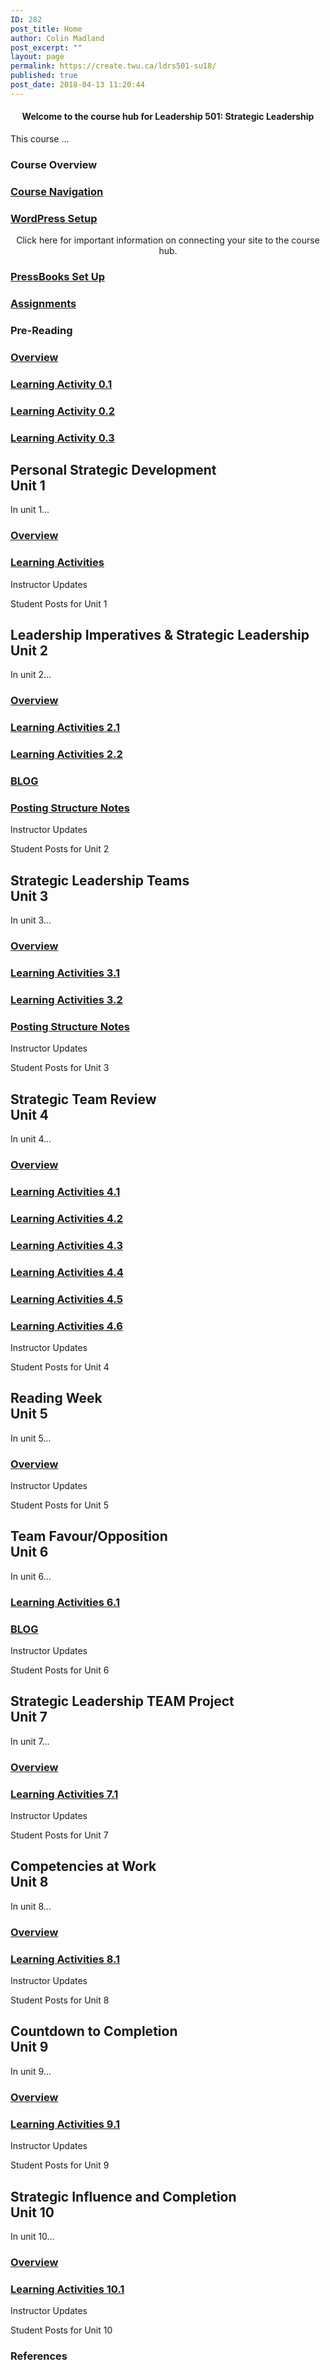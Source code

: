 ```yaml
---
ID: 282
post_title: Home
author: Colin Madland
post_excerpt: ""
layout: page
permalink: https://create.twu.ca/ldrs501-su18/
published: true
post_date: 2018-04-13 11:20:44
---
```

<!--themify_builder_static-->

<h4 style="text-align: center;">Welcome to the course hub for Leadership 501: Strategic Leadership</h4>

This course &#8230;

<h3>Course Overview</h3>

<a href="https://create.twu.ca/ldrs501-su18/navigating-a-connected-course/" >

</a>

<h3><a href="https://create.twu.ca/ldrs501-su18/navigating-a-connected-course/">Course Navigation</a></h3>

<a href="https://create.twu.ca/ldrs501-su18/wordpress-settings/" >

</a>

<h3><a href="https://create.twu.ca/ldrs501-su18/wordpress-settings/">WordPress Setup</a></h3>

<p style="text-align: center;">Click here for important information on connecting your site to the course hub.</p>

<a href="https://create.twu.ca/ldrs501-su18/pressbooks-setup/" >

</a>

<h3><a href="https://create.twu.ca/ldrs501-su18/pressbooks-setup/">PressBooks Set Up</a></h3>

<a href="https://create.twu.ca/ldrs501-su18/course-assignments/" >

</a>

<h3><a href="https://create.twu.ca/ldrs501-su18/course-assignments/">Assignments</a></h3>

<h3>Pre-Reading<br/></h3>

<a href="https://create.twu.ca/ldrs501-su18/week-0/" >

</a>

<h3><a href="https://create.twu.ca/ldrs501-su18/week-0/">Overview</a></h3>

<a href="https://create.twu.ca/ldrs501-su18/activity-0-1/" >

</a>

<h3><a href="https://create.twu.ca/ldrs501-su18/activity-0-1/">Learning Activity 0.1</a></h3>

<a href="https://create.twu.ca/ldrs501-su18/activity-0-2" >

</a>

<h3><a href="https://create.twu.ca/ldrs501-su18/activity-0-2">Learning Activity 0.2</a></h3>

<a href="https://create.twu.ca/ldrs501-su18/activity-0-2" >

</a>

<h3><a href="https://create.twu.ca/ldrs501-su18/activity-0-2">Learning Activity 0.3</a></h3>

<h2>Personal Strategic Development<br/>Unit 1</h2>

In unit 1&#8230;

<a href="https://create.twu.ca/ldrs501-su18/unit-1/" >

</a>

<h3><a href="https://create.twu.ca/ldrs501-su18/unit-1/">Overview</a></h3>

<a href="https://create.twu.ca/ldrs501-su18/unit-1-learning-activities/" >

</a>

<h3><a href="https://create.twu.ca/ldrs501-su18/unit-1-learning-activities/">Learning Activities</a></h3>

Instructor Updates

Student Posts for Unit 1

<h2>Leadership Imperatives & Strategic Leadership<br/>Unit 2</h2>

In unit 2&#8230;

<a href="https://create.twu.ca/ldrs501-su18/unit-2/" >

</a>

<h3><a href="https://create.twu.ca/ldrs501-su18/unit-2/">Overview</a></h3>

<a href="https://create.twu.ca/ldrs501-su18/unit-2-learning-activity-learning-notes/" >

</a>

<h3><a href="https://create.twu.ca/ldrs501-su18/unit-2-learning-activity-learning-notes/">Learning Activities 2.1</a></h3>

<a href="https://create.twu.ca/ldrs501-su18/unit-2-learning-activities/" >

</a>

<h3><a href="https://create.twu.ca/ldrs501-su18/unit-2-learning-activities/">Learning Activities 2.2</a></h3>

<a href="https://create.twu.ca/ldrs501-su18/week-2-blog-1-leadership-imperatives-strategic-leadership/" >

</a>

<h3><a href="https://create.twu.ca/ldrs501-su18/week-2-blog-1-leadership-imperatives-strategic-leadership/">BLOG</a></h3>

<a href="https://create.twu.ca/ldrs501-su18/unit-2-notes/" >

</a>

<h3><a href="https://create.twu.ca/ldrs501-su18/unit-2-notes/">Posting Structure Notes</a></h3>

Instructor Updates

Student Posts for Unit 2

<h2>Strategic Leadership Teams<br/>Unit 3</h2>

In unit 3&#8230;

<a href="https://create.twu.ca/ldrs501-su18/unit-3/" >

</a>

<h3><a href="https://create.twu.ca/ldrs501-su18/unit-3/">Overview</a></h3>

<a href="https://create.twu.ca/ldrs501-su18/unit-3-learning-activities/" >

</a>

<h3><a href="https://create.twu.ca/ldrs501-su18/unit-3-learning-activities/">Learning Activities 3.1</a></h3>

<a href="https://create.twu.ca/ldrs501-su18/unit-3-learningnotes/" >

</a>

<h3><a href="https://create.twu.ca/ldrs501-su18/unit-3-learningnotes/">Learning Activities 3.2</a></h3>

<a href="https://create.twu.ca/ldrs501-su18/unit-3-notes/" >

</a>

<h3><a href="https://create.twu.ca/ldrs501-su18/unit-3-notes/">Posting Structure Notes</a></h3>

Instructor Updates

Student Posts for Unit 3

<h2>Strategic Team Review<br/>Unit 4</h2>

In unit 4&#8230;

<a href="https://create.twu.ca/ldrs501-su18/unit-4/" >

</a>

<h3><a href="https://create.twu.ca/ldrs501-su18/unit-4/">Overview</a></h3>

<a href="https://create.twu.ca/ldrs501-su18/week-4-learning-activity-4-1-instruction-and-questions/" >

</a>

<h3><a href="https://create.twu.ca/ldrs501-su18/week-4-learning-activity-4-1-instruction-and-questions/">Learning Activities 4.1</a></h3>

<a href="https://create.twu.ca/ldrs501-su18/week-4-learning-activity-4-2-instruction-and-questions/" >

</a>

<h3><a href="https://create.twu.ca/ldrs501-su18/week-4-learning-activity-4-2-instruction-and-questions/">Learning Activities 4.2</a></h3>

<a href="https://create.twu.ca/ldrs501-su18/week-4-learning-activity-4-3-instruction-and-questions/" >

</a>

<h3><a href="https://create.twu.ca/ldrs501-su18/week-4-learning-activity-4-3-instruction-and-questions/">Learning Activities 4.3</a></h3>

<a href="https://create.twu.ca/ldrs501-su18/week-4-learning-activity-4-4-instruction-and-questions/" >

</a>

<h3><a href="https://create.twu.ca/ldrs501-su18/week-4-learning-activity-4-4-instruction-and-questions/">Learning Activities 4.4</a></h3>

<a href="https://create.twu.ca/ldrs501-su18/week-4-learning-activity-4-5-instruction-and-questions/" >

</a>

<h3><a href="https://create.twu.ca/ldrs501-su18/week-4-learning-activity-4-5-instruction-and-questions/">Learning Activities 4.5</a></h3>

<a href="https://create.twu.ca/ldrs501-su18/week-4-learning-activity-4-6-pressbooks-instruction/" >

</a>

<h3><a href="https://create.twu.ca/ldrs501-su18/week-4-learning-activity-4-6-pressbooks-instruction/">Learning Activities 4.6</a></h3>

Instructor Updates

Student Posts for Unit 4

<h2>Reading Week<br/>Unit 5</h2>

In unit 5&#8230;

<a href="https://create.twu.ca/ldrs501-su18/unit-5/" >

</a>

<h3><a href="https://create.twu.ca/ldrs501-su18/unit-5/">Overview</a></h3>

Instructor Updates

Student Posts for Unit 5

<h2>Team Favour/Opposition<br/>Unit 6</h2>

In unit 6&#8230;

<a href="https://create.twu.ca/ldrs501-su18/unit-6-learning-activities/" >

</a>

<h3><a href="https://create.twu.ca/ldrs501-su18/unit-6-learning-activities/">Learning Activities 6.1</a></h3>

<a href="https://create.twu.ca/ldrs501-su18/unit-6/" >

</a>

<h3><a href="https://create.twu.ca/ldrs501-su18/unit-6/">BLOG</a></h3>

Instructor Updates

Student Posts for Unit 6

<h2>Strategic Leadership TEAM Project<br/>Unit 7</h2>

In unit 7&#8230;

<a href="https://create.twu.ca/ldrs501-su18/unit-7/" >

</a>

<h3><a href="https://create.twu.ca/ldrs501-su18/unit-7/">Overview</a></h3>

<a href="https://create.twu.ca/ldrs501-su18/unit-7-learning-activities/" >

</a>

<h3><a href="https://create.twu.ca/ldrs501-su18/unit-7-learning-activities/">Learning Activities 7.1</a></h3>

Instructor Updates

Student Posts for Unit 7

<h2>Competencies at Work<br/>Unit 8</h2>

In unit 8&#8230;

<a href="https://create.twu.ca/ldrs501-su18/unit-8/" >

</a>

<h3><a href="https://create.twu.ca/ldrs501-su18/unit-8/">Overview</a></h3>

<a href="https://create.twu.ca/ldrs501-su18/unit-8-learning-activities/" >

</a>

<h3><a href="https://create.twu.ca/ldrs501-su18/unit-8-learning-activities/">Learning Activities 8.1</a></h3>

Instructor Updates

Student Posts for Unit 8

<h2>Countdown to Completion<br/>Unit 9</h2>

In unit 9&#8230;

<a href="https://create.twu.ca/ldrs501-su18/unit-8-2/" >

</a>

<h3><a href="https://create.twu.ca/ldrs501-su18/unit-8-2/">Overview</a></h3>

<a href="https://create.twu.ca/ldrs501-su18/unit-9-learning-activities/" >

</a>

<h3><a href="https://create.twu.ca/ldrs501-su18/unit-9-learning-activities/">Learning Activities 9.1</a></h3>

Instructor Updates

Student Posts for Unit 9

<h2>Strategic Influence and Completion<br/>Unit 10</h2>

In unit 10&#8230;

<a href="https://create.twu.ca/ldrs501-su18/unit-10/" >

</a>

<h3><a href="https://create.twu.ca/ldrs501-su18/unit-10/">Overview</a></h3>

<a href="https://create.twu.ca/ldrs501-su18/unit-10-learning-activities/" >

</a>

<h3><a href="https://create.twu.ca/ldrs501-su18/unit-10-learning-activities/">Learning Activities 10.1</a></h3>

Instructor Updates

Student Posts for Unit 10

<h3>References</h3>

 

<!--/themify_builder_static-->